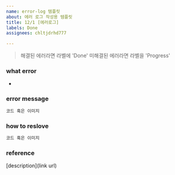 ```yaml
---
name: error-log 템플릿
about: 에러 로그 작성용 템플릿
title: 12/1 [에러로그]
labels: Done
assignees: chltjdrhd777

---
```


> 해결된 에러라면 라벨에 'Done'
> 미해결된 에러라면 라벨을 'Progress' 

### what error
- 

### error message

```bash
코드 혹은 이미지
```

### how to reslove

```js
코드 혹은 이미지
```

###  reference

[description](link url)

